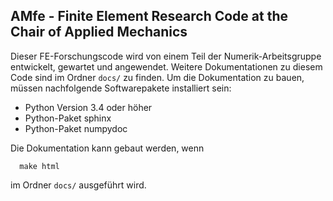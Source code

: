 ## AMfe - Finite Element Research Code at the Chair of Applied Mechanics

   Dieser FE-Forschungscode wird von einem Teil der Numerik-Arbeitsgruppe entwickelt, gewartet und angewendet. Weitere Dokumentationen zu diesem Code sind im Ordner `docs/` zu finden.
   Um die Dokumentation zu bauen, müssen nachfolgende Softwarepakete installiert sein:

   - Python Version 3.4 oder höher
   - Python-Paket sphinx
   - Python-Paket numpydoc

   Die Dokumentation kann gebaut werden, wenn

      make html

   im Ordner `docs/` ausgeführt wird.
